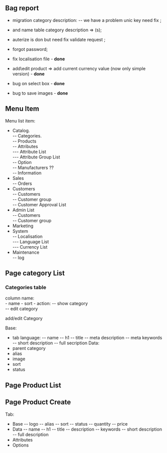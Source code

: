 
## Bag report 
- migration category description:
-- we have a problem unic key need fix ;<br>
- and name table category description => (s);
- auterize is don but need fix validate request ;
- forgot password;
- fix localisation file  - <b>done</b>

- add\edit product => add current currency value (now only simple version) - <b>done</b>

- bug on select box - <b>done</b>
- bug to save images - <b>done</b>


## Menu Item

Menu list item:

-  Catalog.<br>
-- Categories.<br>
-- Products<br>
-- Attributes<br>
--- Attribute List<br>
--- Attribute Group List<br>
-- Option<br>
-- Manufacturers ??<br>
-- Information<br>
-  Sales    <br>
-- Orders<br>
- Customers<br>
-- Customers<br>
-- Customer group<br>
-- Customer Approval List<br>
- Admin List<br>
-- Customers<br>
-- Customer group<br>
- Marketing<br>
- System<br>
-- Localisation<br>
--- Language List<br>
---  Currency List<br>
- Maintenance<br>
-- log<br>



## Page category List
<h3>Categories table</h3>
column name:<br>
- name 
- sort
- action:
-- show category <br>
-- edit category<br>

add/edit Category

Base:
- tab language:
-- name
-- h1
-- title
-- meta description
-- meta keywords
-- short description 
-- full secription
Data:
- parent category
- alias
- image
- sort
- status


## Page Product List

## Page Product Create
Tab:
- Base
-- logo
-- alias
-- sort
-- status
-- quantity
-- price
- Data
-- name
-- h1
-- title
-- description
-- keywords
-- short description 
-- full description
- Attributes
- Options

